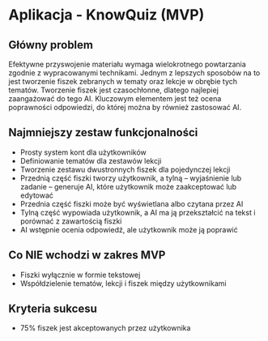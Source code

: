 # Aplikacja - KnowQuiz (MVP)

## Główny problem
Efektywne przyswojenie materiału wymaga wielokrotnego powtarzania zgodnie z wypracowanymi technikami. Jednym z lepszych sposobów na to jest tworzenie fiszek zebranych w tematy oraz lekcje w obrębie tych tematów.
Tworzenie fiszek jest czasochłonne, dlatego najlepiej zaangażować do tego AI.
Kluczowym elementem jest też ocena poprawności odpowiedzi, do której można by również zastosować AI.

## Najmniejszy zestaw funkcjonalności
- Prosty system kont dla użytkowników
- Definiowanie tematów dla zestawów lekcji
- Tworzenie zestawu dwustronnych fiszek dla pojedynczej lekcji
- Przednią część fiszki tworzy użytkownik, a tylną – wyjaśnienie lub zadanie – generuje AI, które użytkownik może zaakceptować lub edytować
- Przednia część fiszki może być wyświetlana albo czytana przez AI
- Tylną część wypowiada użytkownik, a AI ma ją przekształcić na tekst i porównać z zawartością fiszki
- AI wstępnie ocenia odpowiedź, ale użytkownik może ją poprawić

## Co NIE wchodzi w zakres MVP
- Fiszki wyłącznie w formie tekstowej
- Współdzielenie tematów, lekcji i fiszek między użytkownikami

## Kryteria sukcesu
- 75% fiszek jest akceptowanych przez użytkownika
